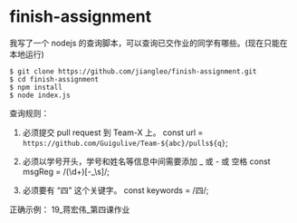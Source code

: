 # finish-assignment

我写了一个 nodejs 的查询脚本，可以查询已交作业的同学有哪些。(现在只能在本地运行)


```
$ git clone https://github.com/jiangleo/finish-assignment.git
$ cd finish-assignment
$ npm install
$ node index.js
```


查询规则：

1.  必须提交 pull request 到 Team-X 上。
const url = `https://github.com/Guigulive/Team-${abc}/pulls${q}`;

2.  必须以学号开头，学号和姓名等信息中间需要添加 _ 或 - 或 空格
const msgReg = /(\d+)[\-\_\s]/;

3.  必须要有 “四” 这个关键字。
const keywords = /四/;

正确示例： 19_蒋宏伟_第四课作业
